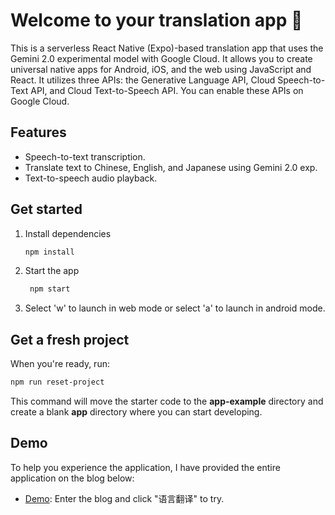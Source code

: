 # Welcome to your translation app 👋

This is a serverless React Native (Expo)-based translation app that uses the Gemini 2.0 experimental model with Google Cloud. It allows you to create universal native apps for Android, iOS, and the web using JavaScript and React. It utilizes three APIs: the Generative Language API, Cloud Speech-to-Text API, and Cloud Text-to-Speech API. You can enable these APIs on Google Cloud.

## Features
- Speech-to-text transcription.
- Translate text to Chinese, English, and Japanese using Gemini 2.0 exp.
- Text-to-speech audio playback.

## Get started

1. Install dependencies

   ```bash
   npm install
   ```

2. Start the app

   ```bash
    npm start
   ```

3. Select 'w' to launch in web mode or select 'a' to launch in android mode.

## Get a fresh project

When you're ready, run:

```bash
npm run reset-project
```

This command will move the starter code to the **app-example** directory and create a blank **app** directory where you can start developing.

## Demo

To help you experience the application, I have provided the entire application on the blog below:

- [Demo](https://duruipeng.github.io/myblog/): Enter the blog and click "语言翻译" to try.
